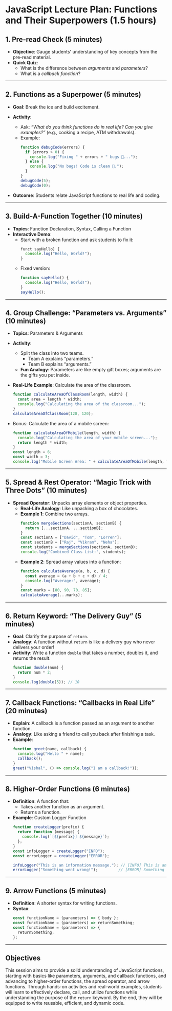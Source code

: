 # JavaScript Lecture Plan: Functions and Their Superpowers (1.5 hours)

## 1. Pre-read Check (5 minutes)

- **Objective**: Gauge students' understanding of key concepts from the pre-read material.
- **Quick Quiz**:
  - What is the difference between *arguments* and *parameters*?
  - What is a *callback function*?

---

## 2. Functions as a Superpower (5 minutes)

- **Goal**: Break the ice and build excitement.
- **Activity**:
  - Ask: *“What do you think functions do in real life? Can you give examples?”* (e.g., cooking a recipe, ATM withdrawals).
  - Example:
    ```javascript
    function debugCode(errors) {
      if (errors > 0) {
        console.log("Fixing " + errors + " bugs 🐞...");
      } else {
        console.log("No bugs! Code is clean 🧹.");
      }
    }
    debugCode(5);
    debugCode(0);
    ```

- **Outcome**: Students relate JavaScript functions to real life and coding.

---

## 3. Build-A-Function Together (10 minutes)

- **Topics**: Function Declaration, Syntax, Calling a Function
- **Interactive Demo**:
  - Start with a broken function and ask students to fix it:
    ```javascript
    funct sayHello) { 
      console.log("Hello, World!"); 
    }
    ```
  - Fixed version:
    ```javascript
    function sayHello() {
      console.log("Hello, World!");
    }
    sayHello();
    ```

---

## 4. Group Challenge: “Parameters vs. Arguments” (10 minutes)

- **Topics**: Parameters & Arguments
- **Activity**:
  - Split the class into two teams.
    - Team A explains “parameters.”
    - Team B explains “arguments.”
  - **Fun Analogy**: Parameters are like empty gift boxes; arguments are the gifts you put inside.
- **Real-Life Example**: Calculate the area of the classroom.
  ```javascript
  function calculateAreaOfClassRoom(length, width) {
    const area = length * width;
    console.log("Calculating the area of the classroom...");
  }
  calculateAreaOfClassRoom(120, 120);
  ```

- Bonus: Calculate the area of a mobile screen:
    ```javascript
    function calculateAreaOfMobile(length, width) {
      console.log("Calculating the area of your mobile screen...");
      return length * width;
    }
    const length = 6;
    const width = 3; 
    console.log("Mobile Screen Area: " + calculateAreaOfMobile(length, width));
    ```

---

## 5. Spread & Rest Operator: “Magic Trick with Three Dots” (10 minutes)

- **Spread Operator**: Unpacks array elements or object properties.
  - **Real-Life Analogy**: Like unpacking a box of chocolates.
  - **Example 1**: Combine two arrays.
    ```javascript
    function mergeSections(sectionA, sectionB) {
      return [...sectionA, ...sectionB];
    }
    const sectionA = ["David", "Tom", "Lorren"];
    const sectionB = ["Raj", "Vikram", "Neha"];
    const students = mergeSections(sectionA, sectionB);
    console.log("Combined Class List:", students);
    ```
  - **Example 2**: Spread array values into a function:
    ```javascript
    function calculateAverage(a, b, c, d) {
      const average = (a + b + c + d) / 4;
      console.log("Average:", average);
    }
    const marks = [80, 90, 70, 85];
    calculateAverage(...marks);
    ```

---

## 6. Return Keyword: “The Delivery Guy” (5 minutes)

- **Goal**: Clarify the purpose of `return`.
- **Analogy**: A function without `return` is like a delivery guy who never delivers your order!
- **Activity**: Write a function `double` that takes a number, doubles it, and returns the result.
  ```javascript
  function double(num) {
    return num * 2;
  }
  console.log(double(5)); // 10
  ```

---

## 7. Callback Functions: “Callbacks in Real Life” (20 minutes)

- **Explain**: A callback is a function passed as an argument to another function.
- **Analogy**: Like asking a friend to call you back after finishing a task.
- **Example**:
  ```javascript
  function greet(name, callback) {
    console.log("Hello " + name);
    callback();
  }
  greet("Vishal", () => console.log("I am a callback!"));
  ```

---

## 8. Higher-Order Functions (6 minutes)

- **Definition**: A function that:
  - Takes another function as an argument.
  - Returns a function.
- **Example**: Custom Logger Function
  ```javascript
  function createLogger(prefix) {
    return function (message) {
      console.log(`[${prefix}] ${message}`);
    };
  }
  const infoLogger = createLogger("INFO");
  const errorLogger = createLogger("ERROR");

  infoLogger("This is an information message."); // [INFO] This is an information message.
  errorLogger("Something went wrong!");         // [ERROR] Something went wrong!
  ```

---

## 9. Arrow Functions (5 minutes)

- **Definition**: A shorter syntax for writing functions.
- **Syntax**:
  ```javascript
  const functionName = (parameters) => { body };
  const functionName = (parameters) => returnSomething;
  const functionName = (parameters) => {
    returnSomething;
  };
  ```

---

## Objectives

This session aims to provide a solid understanding of JavaScript functions, starting with basics like parameters, arguments, and callback functions, and advancing to higher-order functions, the spread operator, and arrow functions. Through hands-on activities and real-world examples, students will learn to effectively declare, call, and utilize functions while understanding the purpose of the `return` keyword. By the end, they will be equipped to write reusable, efficient, and dynamic code.